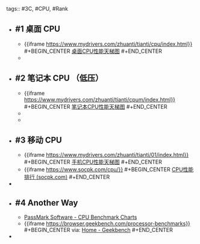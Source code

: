 tags:: #3C, #CPU, #Rank

- ## \#1 桌面 CPU
  - {{iframe https://www.mydrivers.com/zhuanti/tianti/cpu/index.html}}
    #+BEGIN_CENTER
    [桌面CPU性能天梯图](https://www.mydrivers.com/zhuanti/tianti/cpu/index.html)
    #+END_CENTER
  -
- ## \#2 笔记本 CPU （低压）
  - {{iframe https://www.mydrivers.com/zhuanti/tianti/cpum/index.html}}
    #+BEGIN_CENTER
    [笔记本CPU性能天梯图](https://www.mydrivers.com/zhuanti/tianti/cpum/index.html)
    #+END_CENTER
  -
  -
- ## \#3 移动 CPU
  - {{iframe https://www.mydrivers.com/zhuanti/tianti/01/index.html}}
    #+BEGIN_CENTER
    [手机CPU性能天梯图](https://www.mydrivers.com/zhuanti/tianti/01/index.html)
    #+END_CENTER
  - {{iframe https://www.socpk.com/cpu/}}
    #+BEGIN_CENTER
    [CPU性能排行 (socpk.com)](https://www.socpk.com/cpu/)
    #+END_CENTER
-
- ## \#4 Another Way
  - [PassMark Software - CPU Benchmark Charts](https://www.cpubenchmark.net/)
  - {{iframe https://browser.geekbench.com/processor-benchmarks}}
    #+BEGIN_CENTER
    via: [Home - Geekbench](https://browser.geekbench.com/)
    #+END_CENTER
-